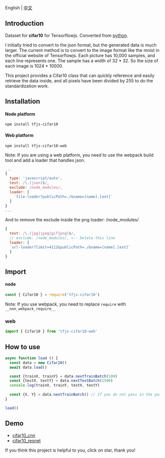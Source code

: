 English | [中文](./README_cn.md)


## Introduction

Dataset for **cifar10** for Tensorflowjs. Converted from [python](https://www.cs.toronto.edu/~kriz/cifar.html).

I initially tried to convert to the json format, but the generated data is much larger. The current method is to convert to the image format like the mnist in the official website of Tensorflowjs.  Each picture has 10,000 samples, and each line represents one. The sample has a width of 32 * 32. So the size of each image is 1024 * 10000.

This project provides a Cifar10 class that can quickly reference and easily retrieve the data inside, and all pixels have been divided by 255 to do the standardization work.

## Installation

#### Node platform

```
npm install tfjs-cifar10
```

#### Web platform

```
npm install tfjs-cifar10-web
```

Note: If you are using a web platform, you need to use the webpack build tool and add a loader that handles json.

```javascript
...
{
  type: 'javascript/auto',
  test: /\.(json)$/,
  exclude: /node_modules/,
  loader: [
    `file-loader?publicPath=./&name=[name].[ext]`
  ]
}
...
```

And to remove the exclude inside the png loader: /node_modules/

```javascript
{
  test: /\.(jpg|jpeg|gif|png)$/,
  // exclude: /node_modules/, <-- Delete this line
  loader: [
  `url-loader?limit=4112&publicPath=./&name=[name].[ext]`
  ]
}
```



## Import

#### node

```javascript
const { Cifar10 } = require('tfjs-cifar10')
```

Note: If you use webpack, you need to replace ```require``` with ```__non_webpack_require__```

### web

```javascript
import { Cifar10 } from 'tfjs-cifar10-web'
```



## How to use

```javascript
async function load () {
  const data = new Cifar10()
  await data.load()

  const {trainX, trainY} = data.nextTrainBatch(100)
  const {testX, testY} = data.nextTestBatch(1500)
  console.log(trainX, trainY, testX, testY)
  
  const {X, Y} = data.nextTrainBatch() // If you do not pass in the parameters, the default is to take a total of 50,000 samples of all data.
}

load()
```

## Demo

 - [cifar10_cnn](https://github.com/zqingr/tfjs-examples/tree/master/src/examples/cifar10_cnn)
 - [cifar10_resnet](https://github.com/zqingr/tfjs-examples/tree/master/src/examples/cifar10_resnet)


If you think this project is helpful to you, click on star, thank you!
